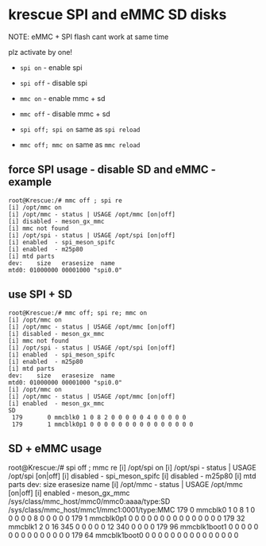 # krescue SPI and eMMC SD disks

NOTE: eMMC + SPI flash cant work at same time

plz activate by one!

+ `spi on`	- enable spi
+ `spi off`	- disable spi
+ `mmc on`	- enable mmc + sd
+ `mmc off`	- disable mmc + sd

+ `spi off; spi on` same as `spi reload`
+ `mmc off; mmc on` same as `mmc reload`

## force SPI usage - disable SD and eMMC - example

```
root@Krescue:/# mmc off ; spi re
[i] /opt/mmc on
[i] /opt/mmc - status | USAGE /opt/mmc [on|off]
[i] disabled - meson_gx_mmc
[i] mmc not found
[i] /opt/spi - status | USAGE /opt/spi [on|off]
[i] enabled  - spi_meson_spifc
[i] enabled  - m25p80
[i] mtd parts
dev:    size   erasesize  name
mtd0: 01000000 00001000 "spi0.0"

```
## use SPI + SD

```
root@Krescue:/# mmc off; spi re; mmc on 
[i] /opt/mmc on
[i] /opt/mmc - status | USAGE /opt/mmc [on|off]
[i] disabled - meson_gx_mmc
[i] mmc not found
[i] /opt/spi - status | USAGE /opt/spi [on|off]
[i] enabled  - spi_meson_spifc
[i] enabled  - m25p80
[i] mtd parts
dev:    size   erasesize  name
mtd0: 01000000 00001000 "spi0.0"
[i] /opt/mmc on
[i] /opt/mmc - status | USAGE /opt/mmc [on|off]
[i] enabled  - meson_gx_mmc
SD
 179       0 mmcblk0 1 0 8 2 0 0 0 0 0 4 0 0 0 0 0
 179       1 mmcblk0p1 0 0 0 0 0 0 0 0 0 0 0 0 0 0 0
```

## SD + eMMC usage

root@Krescue:/# spi off ; mmc re
[i] /opt/spi on
[i] /opt/spi - status | USAGE /opt/spi [on|off]
[i] disabled - spi_meson_spifc
[i] disabled - m25p80
[i] mtd parts
dev:    size   erasesize  name
[i] /opt/mmc - status | USAGE /opt/mmc [on|off]
[i] enabled  - meson_gx_mmc
/sys/class/mmc_host/mmc0/mmc0:aaaa/type:SD
/sys/class/mmc_host/mmc1/mmc1:0001/type:MMC
 179       0 mmcblk0 1 0 8 1 0 0 0 0 0 8 0 0 0 0 0
 179       1 mmcblk0p1 0 0 0 0 0 0 0 0 0 0 0 0 0 0 0
 179      32 mmcblk1 2 0 16 345 0 0 0 0 0 12 340 0 0 0 0
 179      96 mmcblk1boot1 0 0 0 0 0 0 0 0 0 0 0 0 0 0 0
 179      64 mmcblk1boot0 0 0 0 0 0 0 0 0 0 0 0 0 0 0 0

